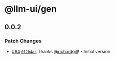 # @llm-ui/gen

## 0.0.2

### Patch Changes

- [#84](https://github.com/llm-ui-kit/llm-ui/pull/84) [`012b4ac`](https://github.com/llm-ui-kit/llm-ui/commit/012b4ac55810f336864fea150042d368ddb9a33d) Thanks [@richardgill](https://github.com/richardgill)! - Initial version
